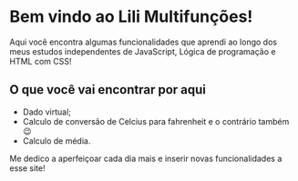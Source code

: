 # Bem vindo ao Lili Multifunções!

Aqui você encontra algumas funcionalidades que aprendi ao longo dos meus estudos independentes de JavaScript, Lógica de programação e HTML com CSS! 

## O que você vai encontrar por aqui

- Dado virtual;
- Calculo de conversão de Celcius para fahrenheit e o contrário também :wink:
- Calculo de média. 

Me dedico a aperfeiçoar cada dia mais e inserir novas funcionalidades a esse site!

